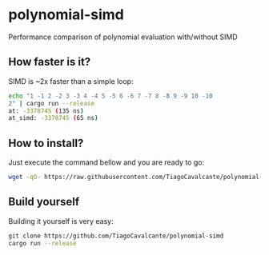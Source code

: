 # polynomial-simd

Performance comparison of polynomial evaluation with/without SIMD

## How faster is it?
SIMD is ~2x faster than a simple loop:
```sh
echo "1 -1 2 -2 3 -3 4 -4 5 -5 6 -6 7 -7 8 -8 9 -9 10 -10
2" | cargo run --release
at: -3378745 (135 ns)
at_simd: -3378745 (65 ns)
```

## How to install?

Just execute the command bellow and you are ready to go:
```sh
wget -qO- https://raw.githubusercontent.com/TiagoCavalcante/polynomial-simd/main/scripts/install.sh | bash
```

## Build yourself
Building it yourself is very easy:
```sh
git clone https://github.com/TiagoCavalcante/polynomial-simd
cargo run --release
```
